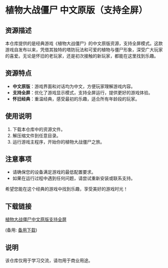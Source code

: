 # 植物大战僵尸 中文原版（支持全屏）

## 资源描述

本仓库提供的是经典游戏《植物大战僵尸》的中文原版资源，支持全屏模式。这款游戏自发布以来，凭借其独特的塔防玩法和可爱的植物与僵尸形象，深受广大玩家的喜爱。无论是怀旧的老玩家，还是初次接触的新玩家，都能在这里找到乐趣。

## 资源特点

- **中文原版**：游戏界面和对话均为中文，方便玩家理解游戏内容。
- **支持全屏**：优化了游戏显示模式，支持全屏运行，提供更好的游戏体验。
- **怀旧经典**：重温经典，感受最初的乐趣，适合所有年龄段的玩家。

## 使用说明

1. 下载本仓库中的资源文件。
2. 解压缩文件到任意目录。
3. 运行游戏主程序，开始你的植物大战僵尸之旅。

## 注意事项

- 请确保您的设备满足游戏的最低配置要求。
- 如果在运行过程中遇到任何问题，请尝试重新安装或联系支持。

希望您能在这个经典的游戏中找到乐趣，享受美好的游戏时光！

## 下载链接
[植物大战僵尸中文原版支持全屏](https://pan.quark.cn/s/103b5fe6bf74) 

(备用: [备用下载](https://pan.baidu.com/s/14J6aNPo38jtYye6Vje_86g?pwd=1234))

## 说明

该仓库仅用于学习交流，请勿用于商业用途。

